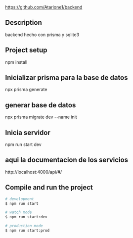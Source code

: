 https://github.com/Atarione1/backend

## Description

backend hecho con prisma y sqlite3

## Project setup

npm install

## Inicializar prisma para la base de datos

npx prisma generate

## generar base de datos

npx prisma migrate dev --name init

## Inicia servidor

npm run start dev

## aqui la documentacion de los servicios

http://localhost:4000/api/#/

## Compile and run the project

```bash
# development
$ npm run start

# watch mode
$ npm run start:dev

# production mode
$ npm run start:prod
```
